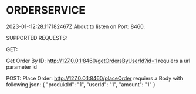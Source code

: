 # ORDERSERVICE

2023-01-:12:28.117182467Z About to listen on Port: 8460.

SUPPORTED REQUESTS:

GET:

Get Order By ID: http://127.0.0.1:8460/getOrdersByUserId?id=1 requiers a url parameter id

POST:
Place Order: http://127.0.0.1:8460/placeOrder requiers a Body with following json:
{
"produktId": "1",
"userId": "1",
"amount": "1"
}
